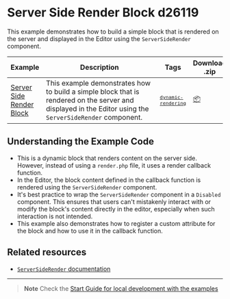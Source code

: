 # Server Side Render Block d26119

This example demonstrates how to build a simple block that is rendered on the server and displayed in the Editor using the `ServerSideRender` component.

<!-- Please, do not remove these @TABLE EXAMPLES BEGIN and @TABLE EXAMPLES END comments or modify the table inside. This table is automatically generated from the data at _data/examples.json and _data/tags.json -->
<!-- @TABLE EXAMPLES BEGIN -->
| Example | <span style="display: inline-block; width:250px">Description</span> | Tags |Download .zip | Live Demo |
| -------------------------------------------------------------------------------------------------- | ------------------------------------------------------------------------------------------------------------------------ | --------------------------------------------------------------------------------------------------------------------------------------- | ------------------------------------------------------------------------------------------------------------------------------------------------------------------------------------------------------------------------------------------------------------- | ----------------------------------------------------------------------------------------------------------------------------------------------------------------------------------------------------------------------------------------------------------------------------------------------------------------- |
| [Server Side Render Block](https://github.com/juanma-wp/block-development-examples/tree/trunk/plugins/server-side-render-block-d26119) | This example demonstrates how to build a simple block that is rendered on the server and displayed in the Editor using the `ServerSideRender` component. | <small><code><a href="https://juanma-wp.github.io/block-development-examples/?tags=dynamic-rendering">dynamic-rendering</a></code></small> | [📦](https://github.com/juanma-wp/block-development-examples/releases/download/latest/server-side-render-block-d26119.zip "Install the plugin on any WordPress site using this zip and activate it to see the example in action") | [![](https://raw.githubusercontent.com/juanma-wp/block-development-examples/trunk/_assets/icon-wp.svg)](https://playground.wordpress.net/?blueprint-url=https://raw.githubusercontent.com/juanma-wp/block-development-examples/trunk/plugins/server-side-render-block-d26119/_playground/blueprint.json "Click here to access a live demo of this example" ) |
<!-- @TABLE EXAMPLES END -->

## Understanding the Example Code

-   This is a dynamic block that renders content on the server side. However, instead of using a `render.php` file, it uses a render callback function.
-   In the Editor, the block content defined in the callback function is rendered using the `ServerSideRender` component.
-   It's best practice to wrap the `ServerSideRender` component in a `Disabled` component. This ensures that users can't mistakenly interact with or modify the block's content directly in the editor, especially when such interaction is not intended.
-   This example also demonstrates how to register a custom attribute for the block and how to use it in the callback function.

## Related resources

-   [`ServerSideRender` documentation](https://developer.wordpress.org/block-editor/reference-guides/components/server-side-render/)

---

> **Note**
> Check the [Start Guide for local development with the examples](https://github.com/juanma-wp/block-development-examples/wiki/Examples#start-guide-for-local-development-with-the-examples)
